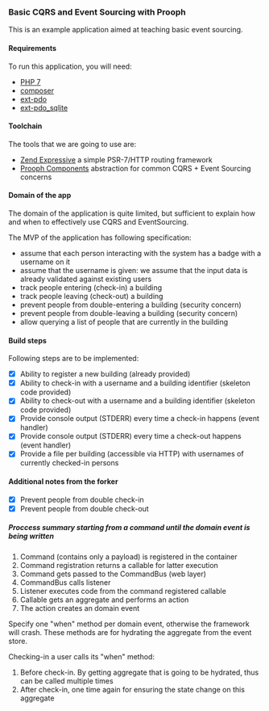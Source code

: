 ### Basic CQRS and Event Sourcing with Prooph

This is an example application aimed at teaching basic event sourcing.

#### Requirements

To run this application, you will need:

 * [PHP 7](https://secure.php.net/downloads.php)
 * [composer](https://getcomposer.org/)
 * [ext-pdo](http://php.net/manual/en/book.pdo.php)
 * [ext-pdo_sqlite](http://php.net/manual/en/ref.pdo-sqlite.php)

#### Toolchain

The tools that we are going to use are:

 * [Zend Expressive](https://github.com/zendframework/zend-expressive) a simple PSR-7/HTTP routing framework
 * [Prooph Components](https://github.com/prooph/) abstraction for common CQRS + Event Sourcing concerns

#### Domain of the app

The domain of the application is quite limited, but sufficient to explain how and when to effectively use
CQRS and EventSourcing.

The MVP of the application has following specification:

 * assume that each person interacting with the system has a badge with a username on it
 * assume that the username is given: we assume that the input data is already validated against existing users
 * track people entering (check-in) a building
 * track people leaving (check-out) a building
 * prevent people from double-entering a building (security concern)
 * prevent people from double-leaving a building (security concern)
 * allow querying a list of people that are currently in the building

#### Build steps

Following steps are to be implemented:

- [x] Ability to register a new building (already provided)
- [x] Ability to check-in with a username and a building identifier (skeleton code provided)
- [x] Ability to check-out with a username and a building identifier (skeleton code provided)
- [x] Provide console output (STDERR) every time a check-in happens (event handler)
- [x] Provide console output (STDERR) every time a check-out happens (event handler)
- [x] Provide a file per building (accessible via HTTP) with usernames of currently checked-in persons

#### Additional notes from the forker
- [x] Prevent people from double check-in
- [x] Prevent people from double check-out

##### Proccess summary starting from a command until the domain event is being written
1. Command (contains only a payload) is registered in the container
2. Command registration returns a callable for latter execution
3. Command gets passed to the CommandBus (web layer)
4. CommandBus calls listener
5. Listener executes code from the command registered callable
6. Callable gets an aggregate and performs an action
7. The action creates an domain event

Specify one "when" method per domain event, otherwise the framework will crash. These methods are for
hydrating the aggregate from the event store.

Checking-in a user calls its "when" method:
1. Before check-in. By getting aggregate that is going to be hydrated, thus can be called multiple times
2. After check-in, one time again for ensuring the state change on this aggregate
